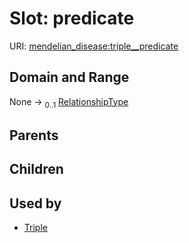 
# Slot: predicate




URI: [mendelian_disease:triple__predicate](http://w3id.org/ontogpt/mendelian_disease/triple__predicate)


## Domain and Range

None &#8594;  <sub>0..1</sub> [RelationshipType](RelationshipType.md)

## Parents


## Children


## Used by

 * [Triple](Triple.md)
